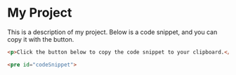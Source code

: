 # My Project

This is a description of my project. Below is a code snippet, and you can copy it with the button.

```html
<p>Click the button below to copy the code snippet to your clipboard.</p>

<pre id="codeSnippet">
